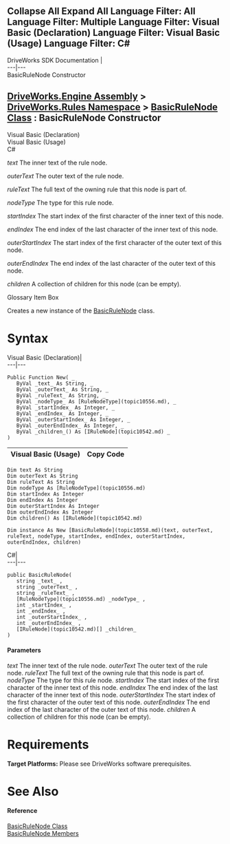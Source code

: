 Collapse All Expand All Language Filter: All  Language Filter: Multiple  Language Filter: Visual Basic (Declaration) Language Filter: Visual Basic (Usage) Language Filter: C#  
---  
DriveWorks SDK Documentation  |   
---|---  
BasicRuleNode Constructor   
  
[DriveWorks.Engine Assembly](topic2156.md) > [DriveWorks.Rules Namespace](topic10510.md) > [BasicRuleNode Class](topic10558.md) : BasicRuleNode Constructor  
---  
  
Visual Basic (Declaration)    
Visual Basic (Usage)    
C# 

_text_
    The inner text of the rule node.

_outerText_
    The outer text of the rule node.

_ruleText_
    The full text of the owning rule that this node is part of.

_nodeType_
    The type for this rule node.

_startIndex_
    The start index of the first character of the inner text of this node.

_endIndex_
    The end index of the last character of the inner text of this node.

_outerStartIndex_
    The start index of the first character of the outer text of this node.

_outerEndIndex_
    The end index of the last character of the outer text of this node.

_children_
    A collection of children for this node (can be empty).

Glossary Item Box

Creates a new instance of the [BasicRuleNode](topic10558.md) class. 

# Syntax

Visual Basic (Declaration)|   
---|---  
      
    
    Public Function New( _
       ByVal _text_ As String, _
       ByVal _outerText_ As String, _
       ByVal _ruleText_ As String, _
       ByVal _nodeType_ As [RuleNodeType](topic10556.md), _
       ByVal _startIndex_ As Integer, _
       ByVal _endIndex_ As Integer, _
       ByVal _outerStartIndex_ As Integer, _
       ByVal _outerEndIndex_ As Integer, _
       ByVal _children_() As [IRuleNode](topic10542.md) _
    )  
  
Visual Basic (Usage)| Copy Code  
---|---  
      
    
    Dim text As String
    Dim outerText As String
    Dim ruleText As String
    Dim nodeType As [RuleNodeType](topic10556.md)
    Dim startIndex As Integer
    Dim endIndex As Integer
    Dim outerStartIndex As Integer
    Dim outerEndIndex As Integer
    Dim children() As [IRuleNode](topic10542.md)
     
    Dim instance As New [BasicRuleNode](topic10558.md)(text, outerText, ruleText, nodeType, startIndex, endIndex, outerStartIndex, outerEndIndex, children)  
  
C#|   
---|---  
      
    
    public BasicRuleNode( 
       string _text_ ,
       string _outerText_ ,
       string _ruleText_ ,
       [RuleNodeType](topic10556.md) _nodeType_ ,
       int _startIndex_ ,
       int _endIndex_ ,
       int _outerStartIndex_ ,
       int _outerEndIndex_ ,
       [IRuleNode](topic10542.md)[] _children_
    )  
  
#### Parameters

 _text_
    The inner text of the rule node.
_outerText_
    The outer text of the rule node.
_ruleText_
    The full text of the owning rule that this node is part of.
_nodeType_
    The type for this rule node.
_startIndex_
    The start index of the first character of the inner text of this node.
_endIndex_
    The end index of the last character of the inner text of this node.
_outerStartIndex_
    The start index of the first character of the outer text of this node.
_outerEndIndex_
    The end index of the last character of the outer text of this node.
_children_
    A collection of children for this node (can be empty).

# Requirements

**Target Platforms:** Please see DriveWorks software prerequisites.

# See Also

#### Reference

[BasicRuleNode Class](topic10558.md)   
[BasicRuleNode Members](topic10559.md)


